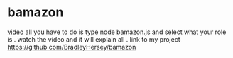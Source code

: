 # bamazon
<a href="https://youtu.be/_KNyfslr7LI" target="_blank">video</a>
all you have to do is type node bamazon.js
and select what your role is .
watch the video and it will explain all .
link to my project https://github.com/BradleyHersey/bamazon